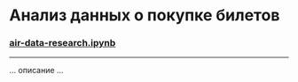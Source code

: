 # Анализ данных о покупке билетов
### [air-data-research.ipynb](./air-data-research.ipynb)
---

...
описание
...